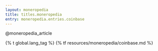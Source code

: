 ```yaml
---
layout: moneropedia
title: titles.moneropedia
entry: moneropedia.entries.coinbase
---
```


@moneropedia_article

{% t global.lang_tag %}
{% tf resources/moneropedia/coinbase.md %}
